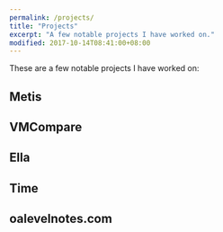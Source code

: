 ```yaml
---
permalink: /projects/
title: "Projects"
excerpt: "A few notable projects I have worked on."
modified: 2017-10-14T08:41:00+08:00
---
```


These are a few notable projects I have worked on:

## Metis

## VMCompare

## Ella

## Time

## oalevelnotes.com